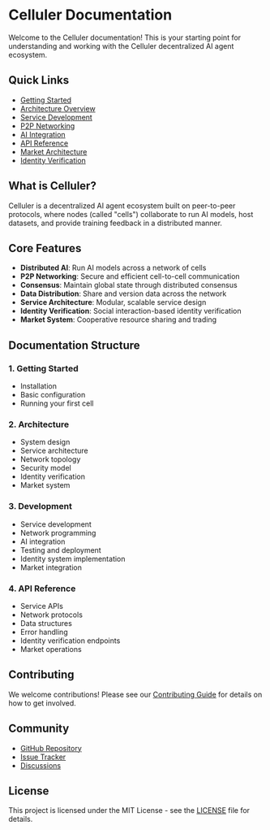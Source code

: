# Celluler Documentation

Welcome to the Celluler documentation! This is your starting point for understanding and working with the Celluler decentralized AI agent ecosystem.

## Quick Links

- [Getting Started](getting-started.md)
- [Architecture Overview](architecture.md)
- [Service Development](services.md)
- [P2P Networking](networking.md)
- [AI Integration](ai.md)
- [API Reference](api.md)
- [Market Architecture](markets.md)
- [Identity Verification](identity.md)

## What is Celluler?

Celluler is a decentralized AI agent ecosystem built on peer-to-peer protocols, where nodes (called "cells") collaborate to run AI models, host datasets, and provide training feedback in a distributed manner.

## Core Features

- **Distributed AI**: Run AI models across a network of cells
- **P2P Networking**: Secure and efficient cell-to-cell communication
- **Consensus**: Maintain global state through distributed consensus
- **Data Distribution**: Share and version data across the network
- **Service Architecture**: Modular, scalable service design
- **Identity Verification**: Social interaction-based identity verification
- **Market System**: Cooperative resource sharing and trading

## Documentation Structure

### 1. Getting Started
- Installation
- Basic configuration
- Running your first cell

### 2. Architecture
- System design
- Service architecture
- Network topology
- Security model
- Identity verification
- Market system

### 3. Development
- Service development
- Network programming
- AI integration
- Testing and deployment
- Identity system implementation
- Market integration

### 4. API Reference
- Service APIs
- Network protocols
- Data structures
- Error handling
- Identity verification endpoints
- Market operations

## Contributing

We welcome contributions! Please see our [Contributing Guide](contributing.md) for details on how to get involved.

## Community

- [GitHub Repository](https://github.com/yourusername/celluler)
- [Issue Tracker](https://github.com/yourusername/celluler/issues)
- [Discussions](https://github.com/yourusername/celluler/discussions)

## License

This project is licensed under the MIT License - see the [LICENSE](LICENSE) file for details. 